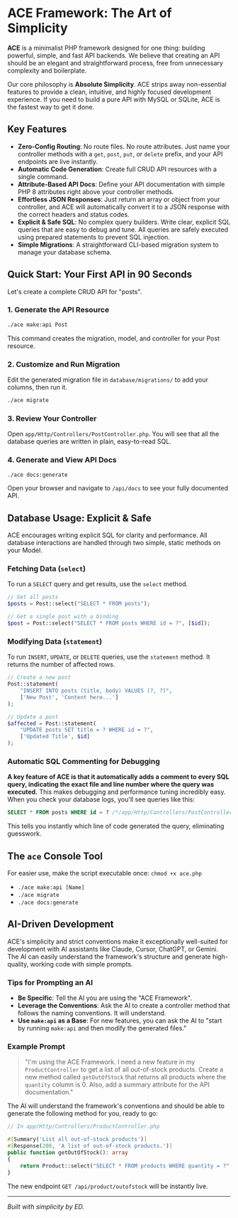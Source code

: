 # ACE Framework: The Art of Simplicity

**ACE** is a minimalist PHP framework designed for one thing: building powerful, simple, and fast API backends. We believe that creating an API should be an elegant and straightforward process, free from unnecessary complexity and boilerplate.

Our core philosophy is **Absolute Simplicity**. ACE strips away non-essential features to provide a clean, intuitive, and highly focused development experience. If you need to build a pure API with MySQL or SQLite, ACE is the fastest way to get it done.

## Key Features

- **Zero-Config Routing**: No route files. No route attributes. Just name your controller methods with a `get`, `post`, `put`, or `delete` prefix, and your API endpoints are live instantly.
- **Automatic Code Generation**: Create full CRUD API resources with a single command.
- **Attribute-Based API Docs**: Define your API documentation with simple PHP 8 attributes right above your controller methods.
- **Effortless JSON Responses**: Just return an array or object from your controller, and ACE will automatically convert it to a JSON response with the correct headers and status codes.
- **Explicit & Safe SQL**: No complex query builders. Write clear, explicit SQL queries that are easy to debug and tune. All queries are safely executed using prepared statements to prevent SQL injection.
- **Simple Migrations**: A straightforward CLI-based migration system to manage your database schema.

## Quick Start: Your First API in 90 Seconds

Let's create a complete CRUD API for "posts".

### 1. Generate the API Resource

```bash
./ace make:api Post
```
This command creates the migration, model, and controller for your Post resource.

### 2. Customize and Run Migration

Edit the generated migration file in `database/migrations/` to add your columns, then run it.
```bash
./ace migrate
```

### 3. Review Your Controller

Open `app/Http/Controllers/PostController.php`. You will see that all the database queries are written in plain, easy-to-read SQL.

### 4. Generate and View API Docs

```bash
./ace docs:generate
```
Open your browser and navigate to `/api/docs` to see your fully documented API.

## Database Usage: Explicit & Safe

ACE encourages writing explicit SQL for clarity and performance. All database interactions are handled through two simple, static methods on your Model.

### Fetching Data (`select`)

To run a `SELECT` query and get results, use the `select` method.

```php
// Get all posts
$posts = Post::select("SELECT * FROM posts");

// Get a single post with a binding
$post = Post::select("SELECT * FROM posts WHERE id = ?", [$id]);
```

### Modifying Data (`statement`)

To run `INSERT`, `UPDATE`, or `DELETE` queries, use the `statement` method. It returns the number of affected rows.

```php
// Create a new post
Post::statement(
    "INSERT INTO posts (title, body) VALUES (?, ?)",
    ['New Post', 'Content here...']
);

// Update a post
$affected = Post::statement(
    "UPDATE posts SET title = ? WHERE id = ?",
    ['Updated Title', $id]
);
```

### Automatic SQL Commenting for Debugging

**A key feature of ACE is that it automatically adds a comment to every SQL query, indicating the exact file and line number where the query was executed.** This makes debugging and performance tuning incredibly easy. When you check your database logs, you'll see queries like this:

```sql
SELECT * FROM posts WHERE id = ? /*/app/Http/Controllers/PostController.php:25*/
```

This tells you instantly which line of code generated the query, eliminating guesswork.

## The `ace` Console Tool

For easier use, make the script executable once: `chmod +x ace.php`

- `./ace make:api [Name]`
- `./ace migrate`
- `./ace docs:generate`

## AI-Driven Development

ACE's simplicity and strict conventions make it exceptionally well-suited for development with AI assistants like Claude, Cursor, ChatGPT, or Gemini. The AI can easily understand the framework's structure and generate high-quality, working code with simple prompts.

### Tips for Prompting an AI

- **Be Specific**: Tell the AI you are using the "ACE Framework".
- **Leverage the Conventions**: Ask the AI to create a controller method that follows the naming conventions. It will understand.
- **Use `make:api` as a Base**: For new features, you can ask the AI to "start by running `make:api` and then modify the generated files."

### Example Prompt

> "I'm using the ACE Framework. I need a new feature in my `ProductController` to get a list of all out-of-stock products. Create a new method called `getOutOfStock` that returns all products where the `quantity` column is 0. Also, add a summary attribute for the API documentation."

The AI will understand the framework's conventions and should be able to generate the following method for you, ready to go:

```php
// In app/Http/Controllers/ProductController.php

#[Summary('List all out-of-stock products')]
#[Response(200, 'A list of out-of-stock products.')]
public function getOutOfStock(): array
{
    return Product::select("SELECT * FROM products WHERE quantity = ?", [0]);
}
```
The new endpoint `GET /api/product/outofstock` will be instantly live.

---
*Built with simplicity by ED.*